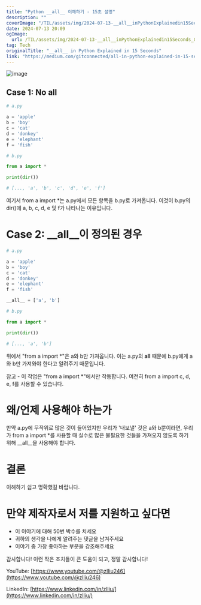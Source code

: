 ```yaml
---
title: "Python __all__ 이해하기 - 15초 설명"
description: ""
coverImage: "/TIL/assets/img/2024-07-13-__all__inPythonExplainedin15Seconds_0.png"
date: 2024-07-13 20:09
ogImage: 
  url: /TIL/assets/img/2024-07-13-__all__inPythonExplainedin15Seconds_0.png
tag: Tech
originalTitle: "__all__ in Python Explained in 15 Seconds"
link: "https://medium.com/gitconnected/all-in-python-explained-in-15-seconds-0cdb2135fdfd"
---
```




![image](/TIL/assets/img/2024-07-13-__all__inPythonExplainedin15Seconds_0.png)

## Case 1: No __all__

```python
# a.py

a = 'apple'
b = 'boy'
c = 'cat'
d = 'donkey'
e = 'elephant'
f = 'fish'
```

```python
# b.py

from a import *

print(dir())

# [..., 'a', 'b', 'c', 'd', 'e', 'f']
```

<div class="content-ad"></div>

여기서 from a import *는 a.py에서 모든 항목을 b.py로 가져옵니다. 이것이 b.py의 dir()에 a, b, c, d, e 및 f가 나타나는 이유입니다.

# Case 2: __all__이 정의된 경우

```python
# a.py

a = 'apple'
b = 'boy'
c = 'cat'
d = 'donkey'
e = 'elephant'
f = 'fish'

__all__ = ['a', 'b']
```

```python
# b.py

from a import *

print(dir())

# [..., 'a', 'b']
```

<div class="content-ad"></div>

위에서 "from a import *"은 a와 b만 가져옵니다. 이는 a.py의 __all__ 때문에 b.py에게 a와 b만 가져와야 한다고 알려주기 때문입니다.

참고 - 이 작업은 "from a import *"에서만 작동합니다. 여전히 from a import c, d, e, f를 사용할 수 있습니다.

# 왜/언제 사용해야 하는가

만약 a.py에 무작위로 많은 것이 들어있지만 우리가 '내보낼' 것은 a와 b뿐이라면, 우리가 from a import *를 사용할 때 실수로 많은 불필요한 것들을 가져오지 않도록 하기 위해 __all__을 사용해야 합니다.

<div class="content-ad"></div>

# 결론

이해하기 쉽고 명확했길 바랍니다.

# 만약 제작자로서 저를 지원하고 싶다면

- 이 이야기에 대해 50번 박수를 치세요
- 귀하의 생각을 나에게 알려주는 댓글을 남겨주세요
- 이야기 중 가장 좋아하는 부분을 강조해주세요

<div class="content-ad"></div>

감사합니다! 이런 작은 조치들이 큰 도움이 되고, 정말 감사합니다!

YouTube: [https://www.youtube.com/@zlliu246](https://www.youtube.com/@zlliu246)

LinkedIn: [https://www.linkedin.com/in/zlliu/](https://www.linkedin.com/in/zlliu/)